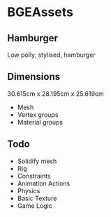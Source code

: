 # BGEAssets
## Hamburger

Low polly, stylised, hamburger


## Dimensions
30.615cm x 28.195cm x 25.619cm

* Mesh
* Vertex groups
* Material groups


## Todo
* Solidify mesh
* Rig
* Constraints
* Animation Actions
* Physics
* Basic Texture
* Game Logic
